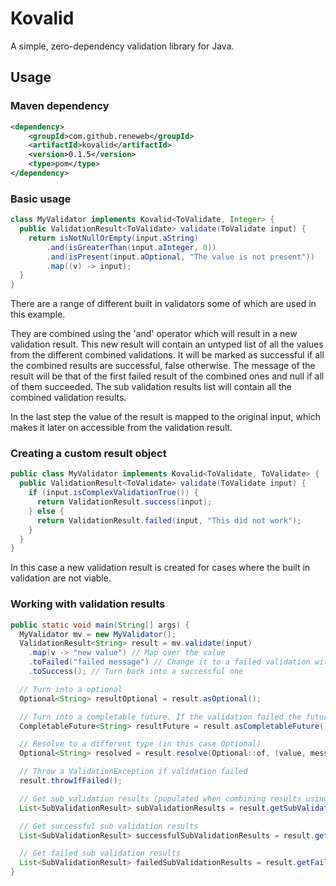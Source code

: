 # Kovalid
A simple, zero-dependency validation library for Java.

## Usage

### Maven dependency
```xml
<dependency>
    <groupId>com.github.reneweb</groupId>
    <artifactId>kovalid</artifactId>
    <version>0.1.5</version>
    <type>pom</type>
</dependency>
```

### Basic usage
```java
class MyValidator implements Kovalid<ToValidate, Integer> {
  public ValidationResult<ToValidate> validate(ToValidate input) {
    return isNotNullOrEmpty(input.aString)
        .and(isGreaterThan(input.aInteger, 0))
        .and(isPresent(input.aOptional, "The value is not present"))
        .map((v) -> input);
  }
}
```
There are a range of different built in validators some of which are used in this example.

They are combined using the 'and' operator which will result in a new validation result.
This new result will contain an untyped list of all the values from the different combined validations.
It will be marked as successful if all the combined results are successful, false otherwise.
The message of the result will be that of the first failed result of the combined ones and null if all of them succeeded.
The sub validation results list will contain all the combined validation results.

In the last step the value of the result is mapped to the original input, which makes it later on accessible from the validation result.

### Creating a custom result object
```java
public class MyValidator implements Kovalid<ToValidate, ToValidate> {
  public ValidationResult<ToValidate> validate(ToValidate input) {
    if (input.isComplexValidationTrue()) {
      return ValidationResult.success(input);
    } else {
      return ValidationResult.failed(input, "This did not work");
    }
  }
}
```
In this case a new validation result is created for cases where the built in validation are not viable.

### Working with validation results
```java
public static void main(String[] args) {
  MyValidator mv = new MyValidator();
  ValidationResult<String> result = mv.validate(input)
    .map(v -> "new value") // Map over the value
    .toFailed("failed message") // Change it to a failed validation with the given error message
    .toSuccess(); // Turn back into a successful one

  // Turn into a optional
  Optional<String> resultOptional = result.asOptional();

  // Turn into a completable future. If the validation failed the future will be exceptionally.
  CompletableFuture<String> resultFuture = result.asCompletableFuture();

  // Resolve to a different type (in this case Optional)
  Optional<String> resolved = result.resolve(Optional::of, (value, message) -> Optional.empty());

  // Throw a ValidationException if validation failed
  result.throwIfFailed();

  // Get sub validation results (populated when combining results using the 'and' method)
  List<SubValidationResult> subValidationResults = result.getSubValidationResults();

  // Get successful sub validation results
  List<SubValidationResult> successfulSubValidationResults = result.getSuccessfulSubValidationResults();

  // Get failed sub validation results
  List<SubValidationResult> failedSubValidationResults = result.getFailedSubValidationResults();
}
```
